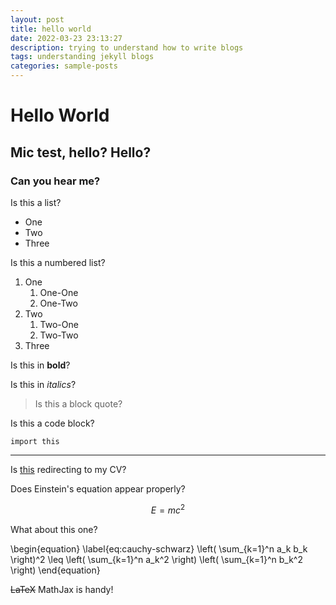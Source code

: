 ```yaml
---
layout: post
title: hello world
date: 2022-03-23 23:13:27
description: trying to understand how to write blogs
tags: understanding jekyll blogs
categories: sample-posts
---
```


# Hello World
## Mic test, hello? Hello?
### Can you hear me?

Is this a list? 
- One
- Two
- Three

Is this a numbered list? 
1. One
   1. One-One
   2. One-Two
2. Two
   1. Two-One
   2. Two-Two
3. Three

Is this in **bold**?

Is this in *italics*?

> Is this a block quote?

Is this a code block?

```
import this
```

---

Is [this](/assets/pdf/Sundar_CV.pdf) redirecting to my CV?

Does Einstein's equation appear properly?

$$ E = mc^2 $$

What about this one?

\begin{equation}
\label{eq:cauchy-schwarz}
\left( \sum_{k=1}^n a_k b_k \right)^2 \leq \left( \sum_{k=1}^n a_k^2 \right) \left( \sum_{k=1}^n b_k^2 \right)
\end{equation}

~~LaTeX~~ MathJax is handy! 